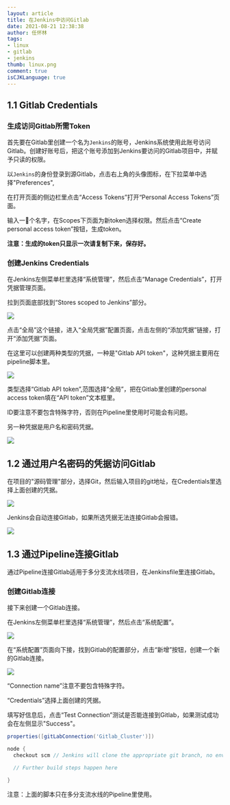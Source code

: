 ```yaml
---
layout: article
title: 在Jenkins中访问Gitlab
date: 2021-08-21 12:38:38
author: 任怀林
tags:
- linux
- gitlab
- jenkins
thumb: linux.png
comment: true
isCJKLanguage: true
---
```


## 1.1 Gitlab Credentials

### 生成访问Gitlab所需Token

首先要在Gitlab里创建一个名为`Jenkins`的账号，Jenkins系统使用此账号访问Gitlab。创建好账号后，把这个账号添加到Jenkins要访问的Gitlab项目中，并赋予只读的权限。

以`Jenkins`的身份登录到源Gitlab，点击右上角的头像图标，在下拉菜单中选择"Preferences",

在打开页面的侧边栏里点击“Access Tokens”打开“Personal Access Tokens”页面。

输入一个名字，在Scopes下页面为新token选择权限。然后点击“Create personal access token”按钮，生成token。

**注意：生成的token只显示一次请复制下来，保存好。**

### 创建Jenkins Credentials

在Jenkins左侧菜单栏里选择“系统管理”，然后点击“Manage Credentials”，打开凭据管理页面。

拉到页面底部找到“Stores scoped to Jenkins”部分。

![](/assets/img/blog/2021/08/22/WX20210810-111337@2x.png)

点击“全局”这个链接，进入“全局凭据”配置页面，点击左侧的“添加凭据”链接，打开“添加凭据”页面。

在这里可以创建两种类型的凭据，一种是"Gitlab API token"，这种凭据主要用在pipeline脚本里。

![](/assets/img/blog/2021/08/22/WX20210810-112007@2x.png)

类型选择“Gitlab API token”,范围选择“全局”，把在Gitlab里创建的personal access token填在“API token”文本框里。

ID要注意不要包含特殊字符，否则在Pipeline里使用时可能会有问题。

另一种凭据是用户名和密码凭据。

![](/assets/img/blog/2021/08/22/WX20210810-141827@2x.png)

## 1.2 通过用户名密码的凭据访问Gitlab

在项目的"源码管理"部分，选择Git，然后输入项目的git地址，在Credentials里选择上面创建的凭据。

![](/assets/img/blog/2021/08/22/WX20210810-144235@2x.png)

Jenkins会自动连接Gitlab，如果所选凭据无法连接Gitlab会报错。

![](/assets/img/blog/2021/08/22/WX20210810-144619@2x.png)

## 1.3 通过Pipeline连接Gitlab

通过Pipeline连接Gitlab适用于多分支流水线项目，在Jenkinsfile里连接Gitlab。

### 创建Gitlab连接

接下来创建一个Gitlab连接。

在Jenkins左侧菜单栏里选择“系统管理”，然后点击“系统配置”。

![](/assets/img/blog/2021/08/22/WX20210810-102956@2x.png)

 在“系统配置”页面向下接，找到Gitlab的配置部分，点击“新增”按钮，创建一个新的Gitlab连接。

![](/assets/img/blog/2021/08/22/WX20210810-112751@2x.png)

“Connection name”注意不要包含特殊字符。

“Credentials”选择上面创建的凭据。

填写好信息后，点击“Test Connection”测试是否能连接到Gitlab，如果测试成功会在左侧显示"Success"。

```groovy
properties([gitLabConnection('Gitlab_Cluster')])

node {
  checkout scm // Jenkins will clone the appropriate git branch, no env vars needed

  // Further build steps happen here

}
```

注意：上面的脚本只在多分支流水线的Pipeline里使用。
